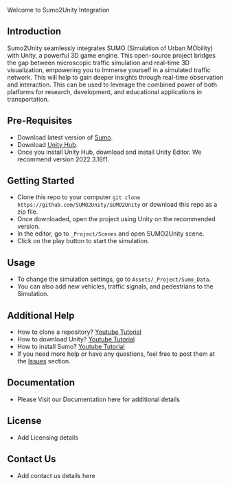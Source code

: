 Welcome to Sumo2Unity Integration

## Introduction
Sumo2Unity seamlessly integrates SUMO (Simulation of Urban MObility) with Unity, a powerful 3D game engine. This open-source project bridges the gap between microscopic traffic simulation and real-time 3D visualization, empowering you to Immerse yourself in a simulated traffic network. This will help to gain deeper insights through real-time observation and interaction. This can be used to leverage the combined power of both platforms for research, development, and educational applications in transportation.

## Pre-Requisites
- Download latest version of [Sumo](https://sumo.dlr.de/docs/Installing/index.html).
- Download [Unity Hub](https://unity.com/download).
- Once you install Unity Hub, download and install Unity Editor. We recommend version 2022.3.16f1.

## Getting Started
- Clone this repo to your computer   `git clone https://github.com/SUMO2Unity/SUMO2Unity` or download this repo as a zip file.
- Once downloaded, open the project using Unity on the recommended version.
- In the editor, go to `_Project/Scenes` and open SUMO2Unity scene.
- Click on the play button to start the simulation.

## Usage
- To change the simulation settings, go to `Assets/_Project/Sumo_Data`.
- You can also add new vehicles, traffic signals, and pedestrians to the Simulation.

## Additional Help
- How to clone a repository? [Youtube Tutorial](https://www.youtube.com/watch?v=EhxPBMQFCaI)
- How to download Unity? [Youtube Tutorial](https://www.youtube.com/watch?v=Kh_FD0Ypdhg)
- How to install Sumo? [Youtube Tutorial](https://www.youtube.com/watch?v=7DfVUwgUIlQ)
- If you need more help or have any questions, feel free to post them at the [Issues](https://github.com/SUMO2Unity/SUMO2Unity/issues) section. 

## Documentation
- Please Visit our Documentation here for additional details

## License
- Add Licensing details

## Contact Us
- Add contact us details here
